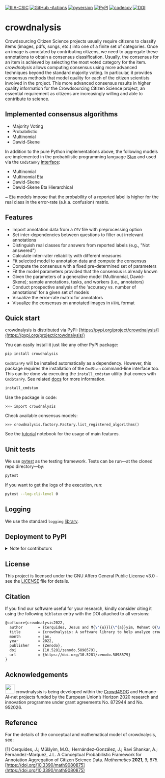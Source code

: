 [![IIIA-CSIC][iiia-image]][iiia-url]
[![GitHub -Actions][gha-image]][gha-url]
[![pyversion][pyversion-image]][pyversion-url]
[![PyPI][pypi-image]][pypi-url]
[![codecov][codecov-image]][codecov-url]
[![DOI][doi-image]][doi-url]

[iiia-image]: https://img.shields.io/badge/brewing%20at-IIIA--CSIC-blue
[iiia-url]: https://iiia.csic.es
[gha-image]: https://github.com/Crowd4SDG/crowdnalysis/actions/workflows/ci.yml/badge.svg
[gha-url]: https://github.com/Crowd4SDG/crowdnalysis/actions/workflows/ci.yml
[pypi-image]: https://img.shields.io/pypi/v/crowdnalysis
[pypi-url]: https://pypi.org/project/crowdnalysis
[pyversion-image]: https://img.shields.io/pypi/pyversions/crowdnalysis
[pyversion-url]: https://pypi.org/project/crowdnalysis/
[codecov-image]: https://codecov.io/gh/Crowd4SDG/crowdnalysis/branch/develop/graph/badge.svg?token=JZ8BD8MZ9D
[codecov-url]: https://codecov.io/gh/Crowd4SDG/crowdnalysis
[doi-image]: https://zenodo.org/badge/DOI/10.5281/zenodo.5898579.svg
[doi-url]: https://doi.org/10.5281/zenodo.5898579

# crowdnalysis
Crowdsourcing Citizen Science projects usually require citizens to classify items (images, pdfs, songs, etc.) into 
one of a finite set of categories. Once an image is annotated by contributing citizens, we need to aggregate these 
annotations to obtain a consensus classification. Usually, the consensus for an item is achieved by selecting the 
most voted category for the item. *crowdnalysis* allows computing consensus using more advanced techniques beyond the 
standard majority voting. In particular, it provides consensus methods that model quality for each of the citizen 
scientists involved in the project. This more advanced consensus results in higher quality information for the 
Crowdsourcing Citizen Science project, an essential requirement as citizens are increasingly willing and able to 
contribute to science.

## Implemented consensus algorithms

  - Majority Voting
  - Probabilistic
  - Multinomial
  - Dawid-Skene
  
In addition to the pure Python implementations above, the following models are implemented in the 
probabilistic programming language [Stan](https://mc-stan.org) and used via the 
`CmdStanPy` [interface](https://mc-stan.org/cmdstanpy):
  - Multinomial
  - Multinomial Eta
  - Dawid-Skene
  - Dawid-Skene Eta Hierarchical

~ Eta models impose that the probability of a reported label is higher for the real class in the error-rate 
(a.k.a. confusion) matrix.

## Features

  - Import annotation data from a `CSV` file with preprocessing option
  - Set inter-dependencies between questions to filter out irrelevant annotations
  - Distinguish real classes for answers from reported labels (e.g., "Not answered")    
  - Calculate inter-rater reliability with different measures
  - Fit selected model to annotation data and compute the consensus 
  - Compute the consensus with a fixed pre-determined set of parameters
  - Fit the model parameters provided that the consensus is already known
  - Given the parameters of a generative model (Multinomial, Dawid-Skene); sample annotations, tasks, 
  and workers (i.e., annotators)
  - Conduct prospective analysis of the 'accuracy vs. number of annotations' for a given set of models
  - Visualize the error-rate matrix for annotators
  - Visualize the consensus on annotated images in `HTML` format 
  

## Quick start

crowdnalysis is distributed via PyPI: [https://pypi.org/project/crowdnalysis/](https://pypi.org/project/crowdnalysis/)

You can easily install it just like any other PyPI package:

```bash
pip install crowdnalysis
```

`CmdStanPy` will be installed automatically as a dependency. 
However, this package requires the installation of the `CmdStan` command-line interface too. 
This can be done via executing the `install_cmdstan` utility that comes with `CmdStanPy`.
See related [docs](https://mc-stan.org/cmdstanpy/installation.html) for  more information.

```bash
install_cmdstan
```

Use the package in code:

```ipython
>>> import crowdnalysis
```

Check available consensus models:

```ipython
>>> crowdnalysis.factory.Factory.list_registered_algorithms()
```

See the [tutorial](https://github.com/Crowd4SDG/crowdnalysis/blob/master/nb/tutorial.ipynb) notebook for the usage of 
main features. 

## Unit tests

We use [pytest](https://pytest.org) as the testing framework. Tests can be 
run&mdash;at the cloned repo directory&mdash;by:

```bash
pytest
```

If you want to get the logs of the execution, run: 

```bash
pytest --log-cli-level 0
```

## Logging 

We use the standard `logging` [library](https://docs.python.org/3/howto/logging.html).

## Deployment to PyPI

<details>
<summary>Note for contributors</summary>

Follow these simple steps to have a new release automatically deployed to [PyPI](https://pypi.org/project/crowdnalysis/)
by the [CD workflow](https://github.com/Crowd4SDG/crowdnalysis/blob/master/.github/workflows/cd.yml).
The example is given for the version `v1.0.2`:

1. Update the version in `src/crowdnalysis/_version.py`:
```python
__version__ = "1.0.2"  # Note no "v" prefix here.
```
2. `git push` the changes to `origin` and make sure the remote `master` branch is up-to-date;
3. Create a new `tag` preferably with (multiline) annotation:
```bash
git tag -a v1.0.2 -m "
. Upgrade to CmdStanPy v1.0.1"
```
4. Push the tag to `origin`:
```bash
git push origin v1.0.2
```

And shortly, the new version will be available on PyPI.
</details>

## License

This project is licensed under the GNU Affero General Public License v3.0 - see the [LICENSE](LICENSE) file for details.

## Citation

If you find our software useful for your research, kindly consider citing it using the following `biblatex` entry with 
the DOI attached to all versions:

```tex
@software{crowdnalysis2022,
  author       = {Cerquides, Jesus and M{\"{u}}l{\^{a}}yim, Mehmet O{\u{g}}uz},
  title        = {crowdnalysis: A software library to help analyze crowdsourcing results},
  month        = jan,
  year         = 2022,
  publisher    = {Zenodo},
  doi          = {10.5281/zenodo.5898579},
  url          = {https://doi.org/10.5281/zenodo.5898579}
}
```

## Acknowledgements
<img src="https://publications.europa.eu/code/images/scan/5000200-flag-cl.jpg" alt="" width="30"/> 
crowdnalysis is being developed within the <a href="https://crowd4sdg.eu/">Crowd4SDG</a> and Humane-AI-net projects funded by the 
European Union’s Horizon 2020 research and innovation programme under grant agreements No. 872944 and No. 952026. 

## Reference
For the details of the conceptual and mathematical model of crowdnalysis, see: 

[1<a name="ref1"></a>] 
Cerquides, J.; Mülâyim, M.O.; Hernández-González, J.; Ravi Shankar, A.; Fernandez-Marquez, J.L. 
A Conceptual Probabilistic Framework for Annotation Aggregation of Citizen Science Data. *Mathematics* **2021**, 9, 875.
[https://doi.org/10.3390/math9080875](https://doi.org/10.3390/math9080875)
